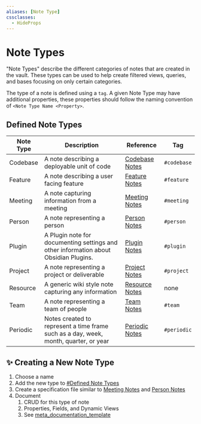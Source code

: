```yaml
---
aliases: [Note Type]
cssclasses:
  - HideProps
---
```

# Note Types

"Note Types" describe the different categories of notes that are created in the vault. These types can be used to help create filtered views, queries, and bases focusing on only certain categories.

The type of a note is defined using a `tag`. A given Note Type may have additional properties, these properties should follow the naming convention of `<Note Type Name <Property>`.

## Defined Note Types

| Note Type | Description                                                                          | Reference                             | Tag         |
| --------- | ------------------------------------------------------------------------------------ | ------------------------------------- | ----------- |
| Codebase  | A note describing a deployable unit of code                                          | [Codebase Notes](Codebase%20Notes.md) | `#codebase` |
| Feature   | A note describing a user facing feature                                              | [Feature Notes](Feature%20Notes.md)   | `#feature`  |
| Meeting   | A note capturing information from a meeting                                          | [Meeting Notes](Meeting%20Notes.md)   | `#meeting`  |
| Person    | A note representing a person                                                         | [Person Notes](Person%20Notes.md)     | `#person`   |
| Plugin    | A Plugin note for documenting settings and other information about Obsidian Plugins. | [Plugin Notes](Plugin%20Notes.md)     | `#plugin`   |
| Project   | A note representing a project or deliverable                                         | [Project Notes](Project%20Notes.md)   | `#project`  |
| Resource  | A generic wiki style note capturing any information                                  | [Resource Notes](Resource%20Notes.md) | none        |
| Team      | A note representing a team of people                                                 | [Team Notes](Team%20Notes.md)         | `#team`     |
| Periodic  | Notes created to represent a time frame such as a day, week, month, quarter, or year | [Periodic Notes](Periodic%20Notes.md) | `#periodic` |

## ✨ Creating a New Note Type

1. Choose a name
2. Add the new type to [#Defined Note Types](#Defined%20Note%20Types)
3. Create a specification file similar to [Meeting Notes](Meeting%20Notes.md) and [Person Notes](Person%20Notes.md)
4. Document
	1. CRUD for this type of note
	2. Properties, Fields, and Dynamic Views
	3. See [meta_documentation_template](../templates/meta_documentation_template.md)
